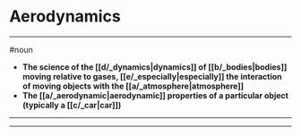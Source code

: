 # Aerodynamics
---
#noun
- **The science of the [[d/_dynamics|dynamics]] of [[b/_bodies|bodies]] moving relative to gases, [[e/_especially|especially]] the interaction of moving objects with the [[a/_atmosphere|atmosphere]]**
- **The [[a/_aerodynamic|aerodynamic]] properties of a particular object (typically a [[c/_car|car]])**
---
---

